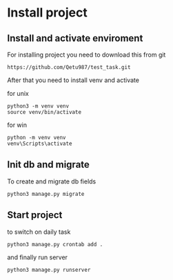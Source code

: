 # Install project

## Install and activate enviroment

For installing project you need to download this from git

```
https://github.com/Qetu987/test_task.git
```

After that you need to install venv and activate

for unix
```
python3 -m venv venv 
source venv/bin/activate
```

for win 
```
python -m venv venv 
venv\Scripts\activate
```

## Init db and migrate

To create and migrate db fields 

```
python3 manage.py migrate
```

## Start project 

to switch on daily task 

```
python3 manage.py crontab add .
```

and finally run server 

```
python3 manage.py runserver
```